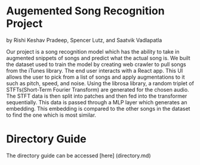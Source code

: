 # Augemented Song Recognition Project

by Rishi Keshav Pradeep, Spencer Lutz, and Saatvik Vadlapatla

Our project is a song recognition model which has the ability to take in augmented snippets of songs and predict what the actual song is. We built the dataset used to train the model by creating web crawler to pull songs from the iTunes library. The end user interacts with a React app. This UI allows the user to pick from a list of songs and apply augmentations to it such as pitch, speed, and noise. Using the librosa library, a random triplet of STFTs(Short-Term Fourier Transform) are generated for the chosen audio. The STFT data is then split into patches and then fed into the transformer sequentially. This data is passed through a MLP layer which generates an embedding. This embedding is compared to the other songs in the dataset to find the one which is most similar.

# Directory Guide

The directory guide can be accessed [here] (directory.md)
